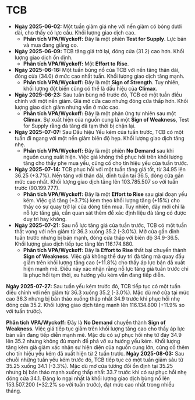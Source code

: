 # TCB

- **Ngày 2025-06-02:** Một tuần giảm giá nhẹ với nến giảm có bóng dưới dài, cho thấy có lực cầu. Khối lượng giao dịch cao.
    - **Phân tích VPA/Wyckoff:** Đây là một phiên **Test for Supply**. Lực bán và mua đang giằng co.
- **Ngày 2025-06-09:** TCB tăng giá trở lại, đóng cửa (31.2) cao hơn. Khối lượng giao dịch ổn định.
    - **Phân tích VPA/Wyckoff:** Một **Effort to Rise**.
- **Ngày 2025-06-16:** Một tuần bùng nổ của TCB với nến tăng thân dài, đóng cửa (34.0) ở mức cao nhất tuần. Khối lượng giao dịch tăng mạnh.
    - **Phân tích VPA/Wyckoff:** Đây là một **Sign of Strength**. Tuy nhiên, khối lượng đột biến cũng có thể là dấu hiệu của **Climax**.
- **Ngày 2025-06-23:** Sau tuần bùng nổ trước đó, TCB có một tuần điều chỉnh với một nến giảm. Giá mở cửa cao nhưng đóng cửa thấp hơn. Khối lượng giao dịch giảm nhưng vẫn ở mức cao.
    - **Phân tích VPA/Wyckoff:** Đây là một phản ứng tự nhiên sau một **Climax**. Sự xuất hiện của nguồn cung là một **Sign of Weakness**, Test for Supply rằng đà tăng đã tạm thời bị chặn lại.
- **Ngày 2025-07-07:** Sau Dấu hiệu Yếu kém của tuần trước, TCB có một tuần đi ngang với một nến giảm biên độ hẹp. Khối lượng giao dịch tăng nhẹ.
    - **Phân tích VPA/Wyckoff:** Đây là một phiên **No Demand** sau khi nguồn cung xuất hiện. Việc giá không thể phục hồi trên khối lượng tăng cho thấy phe mua yếu, củng cố cho tín hiệu yếu của tuần trước.
- **Ngày 2025-07-14:** TCB phục hồi với một tuần tăng giá tốt, từ 34.95 lên 36.25 (+3.7%). Nến tăng với thân dài, đỉnh tuần tại 36.5, đóng cửa gần mức cao nhất. Khối lượng giao dịch tăng lên 103.785.507 so với tuần trước (90.199.777).
    - **Phân tích VPA/Wyckoff:** Đây là một **Effort to Rise** sau giai đoạn yếu kém. Việc giá tăng (+3.7%) kèm theo khối lượng tăng (+15%) cho thấy có sự quay trở lại của dòng tiền mua. Tuy nhiên, đây mới chỉ là nỗ lực tăng giá, cần quan sát thêm để xác định liệu đà tăng có được duy trì hay không.
- **Ngày 2025-07-21:** Sau nỗ lực tăng giá của tuần trước, TCB có một tuần thất vọng với nến giảm từ 36.3 xuống 35.2 (-3.0%). Mở cửa gần đỉnh tuần trước nhưng bị bán mạnh, đóng cửa thấp với biên độ 34.9-36.5. Khối lượng giao dịch tiếp tục tăng lên 116.174.880.
    - **Phân tích VPA/Wyckoff:** Đây là **Effort to Rise** thất bại chuyển thành **Sign of Weakness**. Việc giá không thể duy trì đà tăng mà quay đầu giảm trên khối lượng tăng cao (+11.8%) cho thấy áp lực bán đã xuất hiện mạnh mẽ. Điều này xác nhận rằng nỗ lực tăng giá tuần trước chỉ là phục hồi tạm thời, xu hướng yếu kém vẫn đang tiếp diễn.


**Ngày 2025-07-27:** Sau tuần yếu kém trước đó, TCB tiếp tục có một tuần điều chỉnh với nến giảm từ 36.3 xuống 35.2 (-3.0%). Mặc dù mở cửa tại mức cao 36.3 nhưng bị bán tháo xuống thấp nhất 34.9 trước khi phục hồi nhẹ đóng cửa 35.2. Khối lượng giao dịch tăng mạnh lên 116.134.800 (+11.9% so với tuần trước).

**Phân tích VPA/Wyckoff:** Đây là **No Demand** chuyển thành **Sign of Weakness**. Việc giá tiếp tục giảm trên khối lượng tăng cao cho thấy áp lực bán vẫn đang tiếp diễn mạnh mẽ. Mặc dù có sự phục hồi nhẹ từ đáy 34.9 lên 35.2 nhưng không đủ mạnh để phá vỡ xu hướng yếu kém. Khối lượng tăng kèm giá giảm xác nhận sự hiện diện của nguồn cung lớn, củng cố thêm cho tín hiệu yếu kém đã xuất hiện từ 2 tuần trước.
**Ngày 2025-08-03:** Sau chuỗi những tuần yếu kém trước đó, TCB tiếp tục có một tuần giảm sâu từ 35.25 xuống 34.1 (-3.3%). Mặc dù mở cửa tương đối ổn định tại 35.25 nhưng bị bán tháo mạnh xuống thấp nhất 33.7 trước khi có sự phục hồi nhẹ đóng cửa 34.1. Đáng lo ngại nhất là khối lượng giao dịch bùng nổ lên 153.507.200 (+32.2% so với tuần trước), đạt mức cao nhất trong nhiều tháng.
